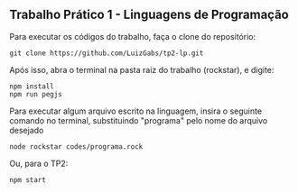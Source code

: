 ## Trabalho Prático 1 - Linguagens de Programação

Para executar os códigos do trabalho, faça o clone do repositório:

```
git clone https://github.com/LuizGabs/tp2-lp.git
```

Após isso, abra o terminal na pasta raiz do trabalho (rockstar), e digite:

```
npm install
npm run pegjs
```

Para executar algum arquivo escrito na linguagem, insira o seguinte comando no terminal, substituindo "programa" pelo nome do arquivo desejado

```
node rockstar codes/programa.rock
```

Ou, para o TP2:

```
npm start
```
